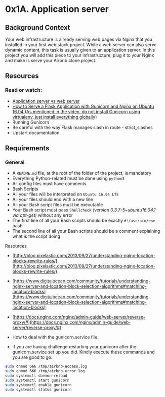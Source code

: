 # 0x1A. Application server
## Background Context

Your web infrastructure is already serving web pages via Nginx that you installed in your first web stack project. While a web server can also serve dynamic content, this task is usually given to an application server. In this project you will add this piece to your infrastructure, plug it to your Nginx and make is serve your Airbnb clone project.

## Resources
### Read or watch:

- [Application server vs web server](https://www.nginx.com/resources/glossary/application-server-vs-web-server/)
- [How to Serve a Flask Application with Gunicorn and Nginx on Ubuntu 16.04 (As mentioned in the video, do not install Gunicorn using virtualenv, just install everything globally)](https://www.digitalocean.com/community/tutorials/how-to-serve-flask-applications-with-gunicorn-and-nginx-on-ubuntu-16-04)
- Running Gunicorn
- Be careful with the way Flask manages slash in route - strict_slashes
- Upstart documentation

## Requirements
### General
- A `README.md` file, at the root of the folder of the project, is mandatory
- Everything Python-related must be done using `python3`
- All config files must have comments
- Bash Scripts
- All your files will be interpreted on `Ubuntu 16.04 LTS`
- All your files should end with a new line
- All your Bash script files must be executable
- Your Bash script must pass `Shellcheck` *(version 0.3.7-5~ubuntu16.04.1 via apt-get)* without any error
- The first line of all your Bash scripts should be exactly `#!/usr/bin/env` bash
- The second line of all your Bash scripts should be a comment explaining what is the script doing

Resources
- [http://blog.pixelastic.com/2013/09/27/understanding-nginx-location-blocks-rewrite-rules/](http://blog.pixelastic.com/2013/09/27/understanding-nginx-location-blocks-rewrite-rules/)
- [https://www.digitalocean.com/community/tutorials/understanding-nginx-server-and-location-block-selection-algorithms#matching-location-blocks](https://www.digitalocean.com/community/tutorials/understanding-nginx-server-and-location-block-selection-algorithms#matching-location-blocks)
- [https://docs.nginx.com/nginx/admin-guide/web-server/reverse-proxy/#](https://docs.nginx.com/nginx/admin-guide/web-server/reverse-proxy/#)

- How to deal with the gunicorn.service file
- If you are having challenge restarting your gunicorn after the gunicorn.service set up you did. Kindly execute these commands and you are good to go.
```bash
sudo chmod 666 /tmp/airbnb-access.log
sudo chmod 666 /tmp/airbnb-error.log
sudo systemctl daemon-reload
sudo systemctl start gunicorn
sudo systemctl enable gunicorn
sudo systemctl status gunicorn
```
